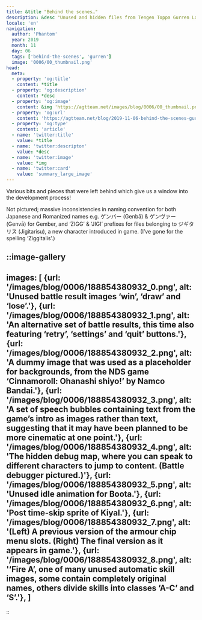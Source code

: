 ```yaml
---
title: &title "Behind the scenes…"
description: &desc "Unused and hidden files from Tengen Toppa Gurren Lagann."
locale: 'en'
navigation:
  author: 'Phantom'
  year: 2019
  month: 11
  day: 06
  tags: ['behind-the-scenes', 'gurren']
  image: '0006/00_thumbnail.png'
head:
  meta:
  - property: 'og:title'
    content: *title
  - property: 'og:description'
    content: *desc
  - property: 'og:image'
    content: &img 'https://agtteam.net/images/blog/0006/00_thumbnail.png'
  - property: 'og:url'
    content: 'https://agtteam.net/blog/2019-11-06-behind-the-scenes-gurren'
  - property: 'og:type'
    content: 'article'
  - name: 'twitter:title'
    value: *title
  - name: 'twitter:descripton'
    value: *desc
  - name: 'twitter:image'
    value: *img
  - name: 'twitter:card'
    value: 'summary_large_image'
---
```


Various bits and pieces that were left behind which give us a window into the development process!

Not pictured; massive inconsistencies in naming convention for both Japanese and Romanized names e.g. ゲンバー (Genbā) & ゲンヴァー (Genvā) for Gember, and ‘ZIGG’ & ‘JIGI’ prefixes for files belonging to ジギタリス (Jigitarisu), a new character introduced in game. (I’ve gone for the spelling ‘Ziggitalis’.)

::image-gallery
----
images: [
    {url: '/images/blog/0006/188854380932_0.png', alt: 'Unused battle result images ‘win’, ‘draw’ and ‘lose’.'},
    {url: '/images/blog/0006/188854380932_1.png', alt: 'An alternative set of battle results, this time also featuring ‘retry’, ‘settings’ and ‘quit’ buttons.'},
    {url: '/images/blog/0006/188854380932_2.png', alt: 'A dummy image that was used as a placeholder for backgrounds, from the NDS game ‘Cinnamoroll: Ohanashi shiyo!’ by Namco Bandai.'},
    {url: '/images/blog/0006/188854380932_3.png', alt: 'A set of speech bubbles containing text from the game’s intro as images rather than text, suggesting that it may have been planned to be more cinematic at one point.'},
    {url: '/images/blog/0006/188854380932_4.png', alt: 'The hidden debug map, where you can speak to different characters to jump to content. (Battle debugger pictured.)'},
    {url: '/images/blog/0006/188854380932_5.png', alt: 'Unused idle animation for Boota.'},
    {url: '/images/blog/0006/188854380932_6.png', alt: 'Post time-skip sprite of Kiyal.'},
    {url: '/images/blog/0006/188854380932_7.png', alt: '(Left) A previous version of the armour chip menu slots. (Right) The final version as it appears in game.'},
    {url: '/images/blog/0006/188854380932_8.png', alt: '‘Fire A’, one of many unused automatic skill images, some contain completely original names, others divide skills into classes ‘A-C’ and ‘S’.'},
]
----
::
